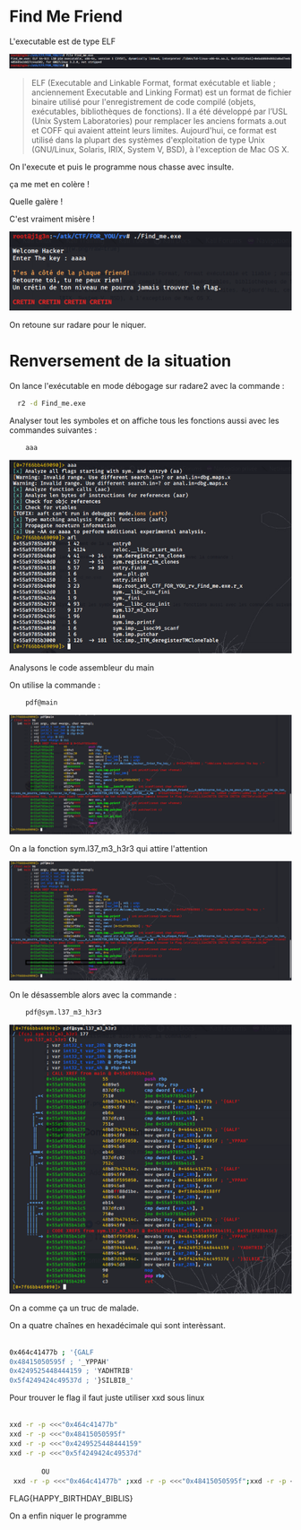 # Find Me Friend

L'executable est de type ELF


![](img/w.png?raw=true)


> ELF (Executable and Linkable Format, format exécutable et liable ; anciennement Executable and Linking Format) est un format de fichier binaire utilisé pour l'enregistrement de code compilé (objets, exécutables, bibliothèques de fonctions). Il a été développé par l’USL (Unix System Laboratories) pour remplacer les anciens formats a.out et COFF qui avaient atteint leurs limites. Aujourd'hui, ce format est utilisé dans la plupart des systèmes d'exploitation de type Unix (GNU/Linux, Solaris, IRIX, System V, BSD), à l'exception de Mac OS X. 


On l'execute et puis le programme nous chasse avec insulte.

ça me met en colère !

Quelle galère !

C'est vraiment misère !



![](img/exe.png?raw=true)

On retoune sur radare pour le niquer.

# Renversement de la situation

On lance l'exécutable en mode débogage sur radare2 avec la commande : 

```bash
  r2 -d Find_me.exe

```

Analyser tout les symboles et on affiche tous les fonctions aussi avec les commandes suivantes :

```bash
    aaa

```


![](img/aaa_afl.png?raw=true)


Analysons le code assembleur du main

On utilise la commande :

```bash
    pdf@main

```

![](img/main.png?raw=true)


On a la fonction sym.l37_m3_h3r3 qui attire l'attention


![](img/mainf.png?raw=true)


On le désassemble alors avec la commande :

```bash
    pdf@sym.l37_m3_h3r3

```


![](img/l37_m3_h3r3.png?raw=true)

On a comme ça un truc de malade.

On a quatre chaînes en hexadécimale qui sont interèssant.

```bash

0x464c41477b ; '{GALF
0x48415050595f ; '_YPPAH'
0x4249525448444159 ; 'YADHTRIB'
0x5f4249424c49537d ; '}SILBIB_'

```
Pour trouver le flag il faut juste utiliser xxd sous linux


```bash

xxd -r -p <<<"0x464c41477b"
xxd -r -p <<<"0x48415050595f"
xxd -r -p <<<"0x4249525448444159"
xxd -r -p <<<"0x5f4249424c49537d"
        
        OU
 xxd -r -p <<<"0x464c41477b" ;xxd -r -p <<<"0x48415050595f";xxd -r -p <<<"0x4249525448444159";xxd -r -p <<<"0x5f4249424c49537d"
```

FLAG{HAPPY_BIRTHDAY_BIBLIS}

On a enfin niquer le programme
